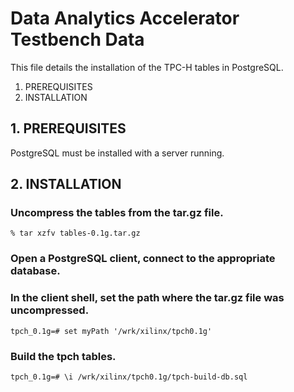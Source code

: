 Data Analytics Accelerator Testbench Data
============================================

This file details the installation of the TPC-H tables in PostgreSQL.

1. PREREQUISITES
2. INSTALLATION

## 1. PREREQUISITES
PostgreSQL must be installed with a server running.

## 2. INSTALLATION

### Uncompress the tables from the tar.gz file.
```
% tar xzfv tables-0.1g.tar.gz
```

### Open a PostgreSQL client, connect to the appropriate database.

### In the client shell, set the path where the tar.gz file was uncompressed.
```
tpch_0.1g=# set myPath '/wrk/xilinx/tpch0.1g'
```

### Build the tpch tables.
```
tpch_0.1g=# \i /wrk/xilinx/tpch0.1g/tpch-build-db.sql
```

